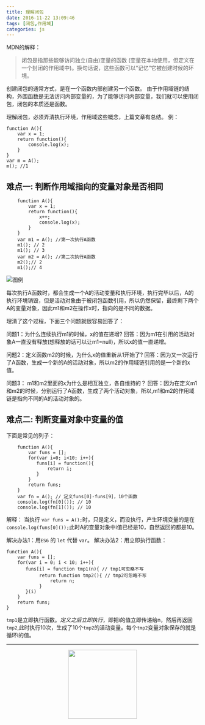 ```yaml
---
title: 理解闭包
date: 2016-11-22 13:09:46
tags: [闭包,作用域]
categories: js
---
```


MDN的解释：

> 闭包是指那些能够访问独立(自由)变量的函数 (变量在本地使用，但定义在一个封闭的作用域中)。换句话说，这些函数可以“记忆”它被创建时候的环境。

<!-- more -->

创建闭包的通常方式，是在一个函数内部创建另一个函数。
由于作用域链的结构，外围函数是无法访问内部变量的，为了能够访问内部变量，我们就可以使用闭包，闭包的本质还是函数。

理解闭包，必须弄清执行环境，作用域这些概念，上篇文章有总结。
例：
```
function A(){
    var x = 1;
    return function(){
        console.log(x);
    }
}
var m = A();
m(); //1
```

## 难点一: 判断作用域指向的变量对象是否相同
```
    function A(){
        var x = 1;
        return function(){
            x++;
            console.log(x);
        }
    }
    var m1 = A(); //第一次执行A函数
    m1(); // 2
    m1(); // 3
    var m2 = A(); //第二次执行A函数
    m2();// 2
    m1();// 4
```
![图例](http://ofstpx613.bkt.clouddn.com/1406241508-581b4feb715e3_articlex.png)

每次执行A函数时，都会生成一个A的活动变量和执行环境，执行完毕以后，A的执行环境销毁，但是活动对象由于被闭包函数引用，所以仍然保留，最终剩下两个A的变量对象，因此m1和m2在操作x时，指向的是不同的数据。

理清了这个过程，下面三个问题就很容易回答了：

问题1：为什么连续执行m1的时候，x的值在递增?
回答：因为m1在引用的活动对象A一直没有释放(想释放的话可以让m1=null)，所以x的值一直递增。

问题2：定义函数m2的时候，为什么x的值重新从1开始了?
回答：因为又一次运行了A函数，生成一个新的A的活动对象，所以m2的作用域链引用的是一个新的x值。

问题3： m1和m2里面的x为什么是相互独立，各自维持的？
回答：因为在定义m1和m2的时候，分别运行了A函数，生成了两个活动对象，所以,m1和m2的作用域链是指向不同的A的活动对象的。


## 难点二: 判断变量对象中变量的值
下面是常见的列子：
```
    function A(){
        var funs = [];
        for(var i=0; i<10; i++){
           funs[i] = function(){
               return i;
           }
        }
        return funs;
    }
    var fn = A(); // 定义funs[0]-funs[9]，10个函数
    console.log(fn[0]()); // 10
    console.log(fn[1]()); // 10
```

解释：
当执行 `var funs = A();`时，只是定义，而没执行，产生环境变量的是在`console.log(funs[0]());`此时A的变量对象中i值已经是10，自然返回的都是10。

解决办法1：用`ES6` 的 `let` 代替 `var`。
解决办法2：用立即执行函数：
```
function A(){
    var funs = [];
    for(var i = 0; i < 10; i++){
       funs[i] = function tmp1(n){ // tmp1可忽略不写
            return function tmp2(){ // tmp2可忽略不写
                return n;
            }
       }(i)
    }
    return funs;
}
```

`tmp1`是立即执行函数。*定义之后立即执行*，即把i的值立即传递给n，然后再返回`tmp2`,此时执行10次，生成了10个`tmp2`的活动变量。每个`tmp2`变量对象保存的就是循环i的值。

---------------

<center><img src="https://subscription-1255463026.cos.ap-guangzhou.myqcloud.com/subscription.png" width="180" ></center>
